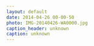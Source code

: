 ```yaml
---
layout: default
date: 2014-04-26 00-00-50
photo: IMG-20140426-WA0000.jpg
caption_header: unknown
caption: unknown
---
```

